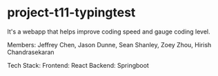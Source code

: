 # project-t11-typingtest

It's a webapp that helps improve coding speed and gauge coding level.

Members: Jeffrey Chen, Jason Dunne, Sean Shanley, Zoey Zhou, Hirish Chandrasekaran

Tech Stack:
Frontend: React
Backend: Springboot
